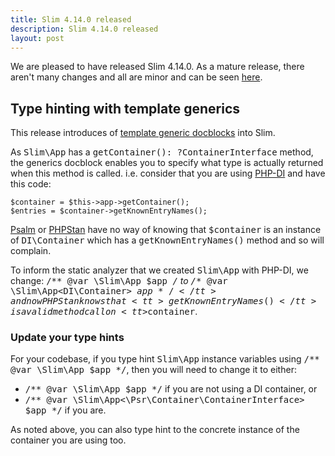 ```yaml
---
title: Slim 4.14.0 released
description: Slim 4.14.0 released
layout: post
---
```


We are pleased to have released Slim 4.14.0. As a mature release, there aren't many changes and all are minor and
can be seen [here](https://github.com/slimphp/Slim/releases/tag/4.14.0).

## Type hinting with template generics

This release introduces of [template generic docblocks](https://phpstan.org/blog/generics-in-php-using-phpdocs) into Slim. 

As <tt>Slim\App</tt> has a <tt>getContainer(): ?ContainerInterface</tt> method, the generics docblock enables you to specify what type is actually returned when this method is called. 
i.e. consider that you are using [PHP-DI](https://php-di.org) and have this code:

```
$container = $this->app->getContainer();
$entries = $container->getKnownEntryNames();
```

[Psalm](https://psalm.dev) or [PHPStan](https://phpstan.org/) have no way of knowing that <tt>$container</tt> is an instance of <tt>DI\Container</tt> which has a <tt>getKnownEntryNames()</tt> method and so will complain.

To inform the static analyzer that we created <tt>Slim\App</tt> with PHP-DI, we change: <tt>/** @var \Slim\App $app */</tt> to <tt>/** @var \Slim\App<DI\Container> $app */</tt> and now PHPStan knows that <tt>getKnownEntryNames()</tt> is a valid method call on <tt>$container</tt>.


### Update your type hints

For your codebase, if you type hint <tt>Slim\App</tt> instance variables using <tt>/** @var \Slim\App $app */</tt>, then you will need to change it to either:

* <tt>/** @var \Slim\App<null> $app */</tt> if you are not using a DI container, or
* <tt>/** @var \Slim\App<\Psr\Container\ContainerInterface> $app */</tt> if you are.

As noted above, you can also type hint to the concrete instance of the container you are using too.
